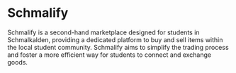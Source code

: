 # Schmalify

Schmalify is a second-hand marketplace designed for students in Schmalkalden, providing a dedicated platform to buy and sell items within the local student community. Schmalify aims to simplify the trading process and foster a more efficient way for students to connect and exchange goods.
